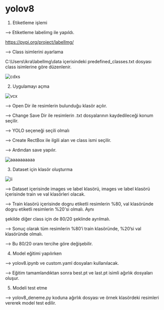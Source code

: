 # yolov8

1. Etiketleme işlemi

--> Etiketleme labelimg ile yapıldı.

https://pypi.org/project/labelImg/

--> Class isimlerini ayarlama

C:\Users\ikra\labelImg\data içerisindeki predefined_classes.txt dosyası class isimlerine göre düzenlenir.

![cdxs](https://github.com/gulerikra/yolov8/assets/62421679/63d308c2-2069-47ed-adcf-3a4ba18c9dc6)

2. Uygulamayı açma

![vcx](https://github.com/gulerikra/yolov8/assets/62421679/fe88538b-33f1-4b91-ab9d-668d036c527a)

--> Open Dir ile resimlerin bulunduğu klasör açılır.
 
--> Change Save Dir ile resimlerin .txt dosyalarının kaydedileceği konum seçilir.

--> YOLO seçeneği seçili olmalı

--> Create RectBox ile ilgili alan ve class ismi seçilir. 

--> Ardından save yapılır.

![aaaaaaaaaa](https://github.com/gulerikra/yolov8/assets/62421679/c7d8b9e5-c990-44b4-9da0-575fd03fa6c8)

3. Dataset için klasör oluşturma

![ii](https://github.com/gulerikra/yolov8/assets/62421679/754fd5c6-3709-4ca7-808d-12c48920ad2e)

--> Dataset içerisinde images ve label klasörü, images ve label klasörü içerisinde train ve val klasörleri olacak.

--> Train klasörü içerisinde dogru etiketli resimlerin %80, val klasöründe dogru etiketli resimlerin %20'si olmalı. Aynı 

şekilde diğer class için de 80/20 şeklinde ayrılmalı.

--> Sonuç olarak tüm resimlerin %80’i train klasöründe, %20’si val klasöründe olmalı.

--> Bu 80/20 oranı tercihe göre değişebilir.

4. Model eğitimi yapılırken

--> yolov8.ipynb ve custom.yaml dosyaları kullanılacak.

--> Eğitim tamamlandıktan sonra best.pt ve last.pt isimli ağırlık dosyaları oluşur.

5. Modeli test etme

--> yolov8_deneme.py koduna ağırlık dosyası ve örnek klasördeki resimleri vererek model test edilir.
